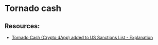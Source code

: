 # Tornado cash

## Resources:

* [Tornado Cash (Crypto dApp) added to US Sanctions List - Explanation](https://youtu.be/wwBnf-e1PY8)
